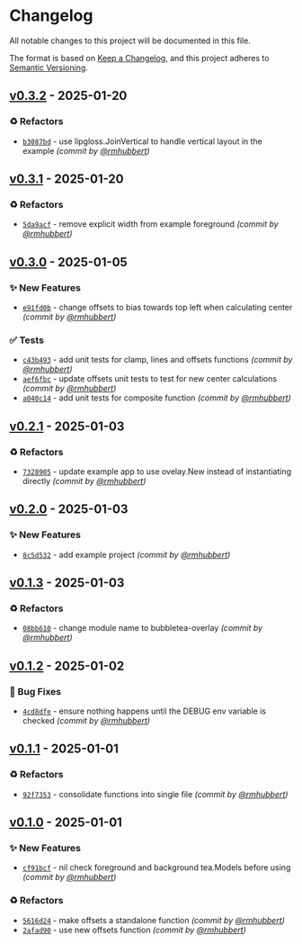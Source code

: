 # Changelog
All notable changes to this project will be documented in this file.

The format is based on [Keep a Changelog](https://keepachangelog.com/en/1.0.0/),
and this project adheres to [Semantic Versioning](https://semver.org/spec/v2.0.0.html).

## [v0.3.2] - 2025-01-20
### :recycle: Refactors
- [`b3087bd`](https://github.com/rmhubbert/bubbletea-overlay/commit/b3087bd35b408d95f05016e8f5184d425f365044) - use lipgloss.JoinVertical to handle vertical layout in the example *(commit by [@rmhubbert](https://github.com/rmhubbert))*


## [v0.3.1] - 2025-01-20
### :recycle: Refactors
- [`5da9acf`](https://github.com/rmhubbert/bubbletea-overlay/commit/5da9acfd6a2acc5ff1df7609230ed1d037e035ce) - remove explicit width from example foreground *(commit by [@rmhubbert](https://github.com/rmhubbert))*


## [v0.3.0] - 2025-01-05
### :sparkles: New Features
- [`e91fd0b`](https://github.com/rmhubbert/bubbletea-overlay/commit/e91fd0b06dca529cdad4b4e197975923a43cf95e) - change offsets to bias towards top left when calculating center *(commit by [@rmhubbert](https://github.com/rmhubbert))*

### :white_check_mark: Tests
- [`c43b493`](https://github.com/rmhubbert/bubbletea-overlay/commit/c43b4932a6896b41e3baefeda74c806b3a23736e) - add unit tests for clamp, lines and offsets functions *(commit by [@rmhubbert](https://github.com/rmhubbert))*
- [`aef6fbc`](https://github.com/rmhubbert/bubbletea-overlay/commit/aef6fbc8735e9c390a9dc09d2c8ae9b2a117ea24) - update offsets unit tests to test for new center calculations *(commit by [@rmhubbert](https://github.com/rmhubbert))*
- [`a040c14`](https://github.com/rmhubbert/bubbletea-overlay/commit/a040c1475d8d616ede4cc58c0ed80a226a32d348) - add unit tests for composite function *(commit by [@rmhubbert](https://github.com/rmhubbert))*


## [v0.2.1] - 2025-01-03
### :recycle: Refactors
- [`7328905`](https://github.com/rmhubbert/bubbletea-overlay/commit/7328905dd01ae14f2204041a44bc1596f4374377) - update example app to use ovelay.New instead of instantiating directly *(commit by [@rmhubbert](https://github.com/rmhubbert))*


## [v0.2.0] - 2025-01-03
### :sparkles: New Features
- [`8c5d532`](https://github.com/rmhubbert/bubbletea-overlay/commit/8c5d53283915997fb03c37f970a4fb4c2ffe65e5) - add example project *(commit by [@rmhubbert](https://github.com/rmhubbert))*


## [v0.1.3] - 2025-01-03
### :recycle: Refactors
- [`08bb610`](https://github.com/rmhubbert/bubbletea-overlay/commit/08bb6105480106c7cfd4787cb1abdc3c491bdaac) - change module name to bubbletea-overlay *(commit by [@rmhubbert](https://github.com/rmhubbert))*


## [v0.1.2] - 2025-01-02
### :bug: Bug Fixes
- [`4cd8dfe`](https://github.com/rmhubbert/bubble-overlay/commit/4cd8dfe4b9f8759a69bea11bd65669fd772aaefe) - ensure nothing happens until the DEBUG env variable is checked *(commit by [@rmhubbert](https://github.com/rmhubbert))*


## [v0.1.1] - 2025-01-01
### :recycle: Refactors
- [`92f7353`](https://github.com/rmhubbert/bubble-overlay/commit/92f7353931f99bdbe6298fa2a0ecb657a98924b6) - consolidate functions into single file *(commit by [@rmhubbert](https://github.com/rmhubbert))*


## [v0.1.0] - 2025-01-01
### :sparkles: New Features
- [`cf91bcf`](https://github.com/rmhubbert/bubble-overlay/commit/cf91bcf393da1ecb84847e5a903398374a2a17a9) - nil check foreground and background tea.Models before using *(commit by [@rmhubbert](https://github.com/rmhubbert))*

### :recycle: Refactors
- [`5616d24`](https://github.com/rmhubbert/bubble-overlay/commit/5616d243ad2561e3aece3324280d1a684d3e7eaf) - make offsets a standalone function *(commit by [@rmhubbert](https://github.com/rmhubbert))*
- [`2afad90`](https://github.com/rmhubbert/bubble-overlay/commit/2afad9017a5c7abb7439f6f2672abb72293982b1) - use new offsets function *(commit by [@rmhubbert](https://github.com/rmhubbert))*

[v0.1.0]: https://github.com/rmhubbert/bubble-overlay/compare/v0.0.1...v0.1.0
[v0.1.1]: https://github.com/rmhubbert/bubble-overlay/compare/v0.1.0...v0.1.1
[v0.1.2]: https://github.com/rmhubbert/bubble-overlay/compare/v0.1.1...v0.1.2
[v0.1.3]: https://github.com/rmhubbert/bubbletea-overlay/compare/v0.1.2...v0.1.3
[v0.2.0]: https://github.com/rmhubbert/bubbletea-overlay/compare/v0.1.3...v0.2.0
[v0.2.1]: https://github.com/rmhubbert/bubbletea-overlay/compare/v0.2.0...v0.2.1
[v0.3.0]: https://github.com/rmhubbert/bubbletea-overlay/compare/v0.2.1...v0.3.0
[v0.3.1]: https://github.com/rmhubbert/bubbletea-overlay/compare/v0.3.0...v0.3.1
[v0.3.2]: https://github.com/rmhubbert/bubbletea-overlay/compare/v0.3.1...v0.3.2
